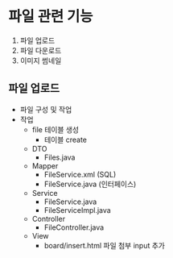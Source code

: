 # 파일 관련 기능
1. 파일 업로드
2. 파일 다운로드
3. 이미지 썸네일

## 파일 업로드
- 파일 구성 및 작업
- 작업
    - file 테이블 생성
        - 테이블 create
    - DTO 
        - Files.java
    - Mapper
        - FileService.xml   (SQL)
        - FileService.java  (인터페이스)
    - Service
        - FileService.java
        - FileServiceImpl.java
    - Controller
        - FileController.java
    - View
        - board/insert.html
            파일 첨부 input 추가